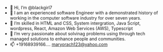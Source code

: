 - 👋 Hi, I’m @blackgirl7
- 👀 I am an experienced software Engineer with a demonstrated history of working in the computer software industry for over seven years.
- 🌱 I’m skilled in HTML and CSS, System intergration, Java Script, wordpress, React, Amazon Web Services (AWS), Typescript
- 💞️ I’m very passionate about solvinag problems using through tech managed solutions to enhance people and communities.
- 📫 +19168939166.... maryorach123@yahoo.com

<!---
blackgirl7/blackgirl7 is a ✨ special ✨ repository because its `README.md` (this file) appears on your GitHub profile.
You can click the Preview link to take a look at your changes.
--->
